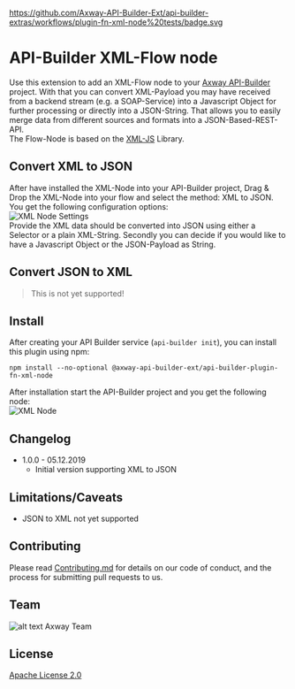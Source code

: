 https://github.com/Axway-API-Builder-Ext/api-builder-extras/workflows/plugin-fn-xml-node%20tests/badge.svg

# API-Builder XML-Flow node

Use this extension to add an XML-Flow node to your [Axway API-Builder](https://docs.axway.com/bundle/API_Builder_4x_allOS_en/page/api_builder.html) project. With that you can convert XML-Payload you may have received from a backend stream (e.g. a SOAP-Service) into a Javascript Object for further processing or directly into a JSON-String. That allows you to easily merge data from different sources and formats into a JSON-Based-REST-API.  
The Flow-Node is based on the [XML-JS](https://www.npmjs.com/package/xml-js) Library.

## Convert XML to JSON
After have installed the XML-Node into your API-Builder project, Drag & Drop the XML-Node into your flow and select the method: XML to JSON. You get the following configuration options:  
![XML Node Settings](https://github.com/Axway-API-Builder-Ext/xml-node/blob/master/misc/images/xml-flow-node-settings.png)  
Provide the XML data should be converted into JSON using either a Selector or a plain XML-String.
Secondly you can decide if you would like to have a Javascript Object or the JSON-Payload as String.

## Convert JSON to XML
> This is not yet supported!


## Install
After creating your API Builder service (`api-builder init`), you can install this plugin using npm:

```
npm install --no-optional @axway-api-builder-ext/api-builder-plugin-fn-xml-node
```
After installation start the API-Builder project and you get the following node:  
![XML Node](https://github.com/Axway-API-Builder-Ext/xml-node/blob/master/misc/images/xml-flow-node.png)

## Changelog
- 1.0.0 - 05.12.2019
  - Initial version supporting XML to JSON

## Limitations/Caveats
- JSON to XML not yet supported

## Contributing

Please read [Contributing.md](https://github.com/Axway-API-Management-Plus/Common/blob/master/Contributing.md) for details on our code of conduct, and the process for submitting pull requests to us.  


## Team

![alt text][Axwaylogo] Axway Team

[Axwaylogo]: https://github.com/Axway-API-Management/Common/blob/master/img/AxwayLogoSmall.png  "Axway logo"


## License
[Apache License 2.0](/LICENSE)
